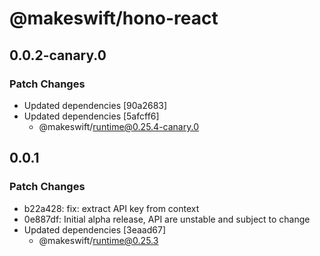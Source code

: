 # @makeswift/hono-react

## 0.0.2-canary.0

### Patch Changes

- Updated dependencies [90a2683]
- Updated dependencies [5afcff6]
  - @makeswift/runtime@0.25.4-canary.0

## 0.0.1

### Patch Changes

- b22a428: fix: extract API key from context
- 0e887df: Initial alpha release, API are unstable and subject to change
- Updated dependencies [3eaad67]
  - @makeswift/runtime@0.25.3
